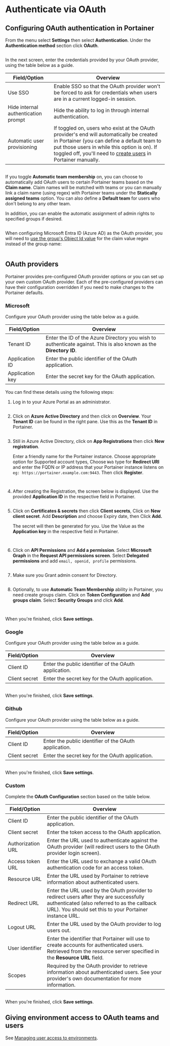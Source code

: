 # Authenticate via OAuth

## Configuring OAuth authentication in Portainer

From the menu select **Settings** then select **Authentication**. Under the **Authentication method** section click **OAuth**.

<figure><img src="../../../.gitbook/assets/2.15-settings-authentication-oauth.gif" alt=""><figcaption></figcaption></figure>

In the next screen, enter the credentials provided by your OAuth provider, using the table below as a guide.

| Field/Option                        | Overview                                                                                                                                                                                                                                                                     |
| ----------------------------------- | ---------------------------------------------------------------------------------------------------------------------------------------------------------------------------------------------------------------------------------------------------------------------------- |
| Use SSO                             | Enable SSO so that the OAuth provider won't be forced to ask for credentials when users are in a current logged-in session.                                                                                                                                                  |
| Hide internal authentication prompt | Hide the ability to log in through internal authentication.                                                                                                                                                                                                                  |
| Automatic user provisioning         | If toggled on, users who exist at the OAuth provider's end will automatically be created in Portainer (you can define a default team to put those users in while this option is on). If toggled off, you'll need to [create users](../../user/add.md) in Portainer manually. |

<figure><img src="../../../.gitbook/assets/2.15-settings-authentication-oauth-sso.png" alt=""><figcaption></figcaption></figure>

If you toggle **Automatic team membership** on, you can choose to automatically add OAuth users to certain Portainer teams based on the **Claim name**. Claim names will be matched with teams or you can manually link a claim name (using regex) with Portainer teams under the **Statically assigned teams** option. You can also define a **Default team** for users who don't belong to any other team.

In addition, you can enable the automatic assignment of admin rights to specified groups if desired.

<figure><img src="../../../.gitbook/assets/2.15-settings-authentication-oauth-team.png" alt=""><figcaption></figcaption></figure>

When configuring Microsoft Entra ID (Azure AD) as the OAuth provider, you will need to [use the group's Object Id value](https://learn.microsoft.com/en-us/entra/fundamentals/how-to-manage-groups#edit-group-settings) for the claim value regex instead of the group name:

<figure><img src="../../../.gitbook/assets/2.20-settings-authentication-oauth-ad-teammembership-objectid.png" alt=""><figcaption></figcaption></figure>

## OAuth providers

Portainer provides pre-configured OAuth provider options or you can set up your own custom OAuth provider. Each of the pre-configured providers can have their configuration overridden if you need to make changes to the Portainer defaults.

### Microsoft

Configure your OAuth provider using the table below as a guide.

| Field/Option    | Overview                                                                                                          |
| --------------- | ----------------------------------------------------------------------------------------------------------------- |
| Tenant ID       | Enter the ID of the Azure Directory you wish to authenticate against. This is also known as the **Directory ID**. |
| Application ID  | Enter the public identifier of the OAuth application.                                                             |
| Application key | Enter the secret key for the OAuth application.                                                                   |

You can find these details using the following steps:

1.  Log in to your Azure Portal as an administrator.



    <figure><img src="../../../.gitbook/assets/authentication-oauth-ms-1.png" alt=""><figcaption></figcaption></figure>
2.  Click on **Azure Active Directory** and then click on **Overview**. Your **Tenant ID** can be found in the right pane. Use this as the **Tenant ID** in Portainer.



    <figure><img src="../../../.gitbook/assets/2.17-AzureOauth-AD.png" alt=""><figcaption></figcaption></figure>
3.  Still in Azure Active Directory, click on **App Registrations** then click **New registration**.



    Enter a friendly name for the Portainer instance. Choose appropriate option for Supported account types, Choose `Web` type for **Redirect URI** and enter the FQDN or IP address that your Portainer instance listens on `eg: https://portainer.example.com:9443`. Then click **Register**.



    <figure><img src="../../../.gitbook/assets/2.17-AzureOauth-NewReg-S1.png" alt=""><figcaption></figcaption></figure>

    <figure><img src="../../../.gitbook/assets/2.17-AzureOauth-NewReg.png" alt=""><figcaption></figcaption></figure>
4.  After creating the Registration, the screen below is displayed. Use the provided **Application ID** in the respective field in Portainer.



    <figure><img src="../../../.gitbook/assets/2.17-AzureOauth-NewReg-S2.png" alt=""><figcaption></figcaption></figure>
5.  Click on **Certificates & secrets** then click **Client secrets**, Click on **New client secret**. Add **Description** and choose Expiry date, then Click **Add.**



    The secret will then be generated for you. Use the Value as the **Application key** in the respective field in Portainer.



    <figure><img src="../../../.gitbook/assets/2.17-AzureOauth-NewReg-S4.png" alt=""><figcaption></figcaption></figure>

    <figure><img src="../../../.gitbook/assets/2.17-AzureOauth-NewReg-S3.png" alt=""><figcaption></figcaption></figure>
6.  Click on **API Permissions** and **Add a permission**. Select **Microsoft Graph** in the **Request API permissions screen**. Select **Delegated permissions** and add `email, openid, profile` permissions.

    <figure><img src="../../../.gitbook/assets/2.17-AzureOauth-NewReg-S5.gif" alt=""><figcaption></figcaption></figure>
7.  Make sure you Grant admin consent for Directory.

    <figure><img src="../../../.gitbook/assets/2.20-settings-authentication-oauth-ad-directory.png" alt=""><figcaption></figcaption></figure>
8.  Optionally, to use **Automatic Team Membership** ability in Portainer, you need create groups claim. Click on **Token Configuration** and **Add groups claim**. Select **Security Groups** and click **Add**.

    <figure><img src="../../../.gitbook/assets/2.17-AzureOauth-NewReg-S6.gif" alt=""><figcaption></figcaption></figure>

<figure><img src="../../../.gitbook/assets/2.15-settings-authentication-oauth-ms.png" alt=""><figcaption></figcaption></figure>

When you're finished, click **Save settings**.

### Google

Configure your OAuth provider using the table below as a guide.

| Field/Option  | Overview                                              |
| ------------- | ----------------------------------------------------- |
| Client ID     | Enter the public identifier of the OAuth application. |
| Client secret | Enter the secret key for the OAuth application.       |

<figure><img src="../../../.gitbook/assets/2.15-settings-authentication-oauth-google.png" alt=""><figcaption></figcaption></figure>

When you're finished, click **Save settings**.

### Github

Configure your OAuth provider using the table below as a guide.

| Field/Option  | Overview                                              |
| ------------- | ----------------------------------------------------- |
| Client ID     | Enter the public identifier of the OAuth application. |
| Client secret | Enter the secret key for the OAuth application.       |

<figure><img src="../../../.gitbook/assets/2.15-settings-authentication-oauth-github.png" alt=""><figcaption></figcaption></figure>

When you're finished, click **Save settings**.

### Custom

Complete the **OAuth Configuration** section based on the table below.

| Field/Option      | Overview                                                                                                                                                                                         |
| ----------------- | ------------------------------------------------------------------------------------------------------------------------------------------------------------------------------------------------ |
| Client ID         | Enter the public identifier of the OAuth application.                                                                                                                                            |
| Client secret     | Enter the token access to the OAuth application.                                                                                                                                                 |
| Authorization URL | Enter the URL used to authenticate against the OAuth provider (will redirect users to the OAuth provider login screen).                                                                          |
| Access token URL  | Enter the URL used to exchange a valid OAuth authentication code for an access token.                                                                                                            |
| Resource URL      | Enter the URL used by Portainer to retrieve information about authenticated users.                                                                                                               |
| Redirect URL      | Enter the URL used by the OAuth provider to redirect users after they are successfully authenticated (also referred to as the callback URL). You should set this to your Portainer instance URL. |
| Logout URL        | Enter the URL used by the OAuth provider to log users out.                                                                                                                                       |
| User identifier   | Enter the identifier that Portainer will use to create accounts for authenticated users. Retrieved from the resource server specified in the **Resource URL** field.                             |
| Scopes            | Required by the OAuth provider to retrieve information about authenticated users. See your provider's own documentation for more information.                                                    |

<figure><img src="../../../.gitbook/assets/2.15-settings-authentication-oauth-custom.png" alt=""><figcaption></figcaption></figure>

When you're finished, click **Save settings**.

## Giving environment access to OAuth teams and users

See [Managing user access to environments](../../environments/access.md).
